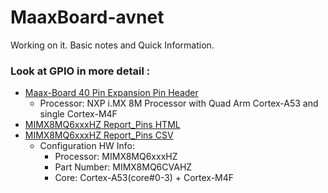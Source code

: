 # MaaxBoard-avnet
Working on it. Basic notes and Quick Information.

### Look at GPIO in more detail : 

 * [Maax-Board 40 Pin Expansion Pin Header](https://github.com/zafersn/MaaxBoard-avnet/blob/main/GPIO.md)
    * Processor:  NXP i.MX 8M Processor with Quad Arm Cortex-A53 and single Cortex-M4F
 * [MIMX8MQ6xxxHZ Report_Pins HTML](https://github.com/zafersn/MaaxBoard-avnet/blob/main/html_report_Pins.html)
 * [MIMX8MQ6xxxHZ Report_Pins CSV](https://github.com/zafersn/MaaxBoard-avnet/blob/main/csv_output_pins.csv) 
    * Configuration HW Info: 
      * Processor: MIMX8MQ6xxxHZ
      * Part Number: MIMX8MQ6CVAHZ
      * Core: Cortex-A53(core#0-3) + Cortex-M4F    
